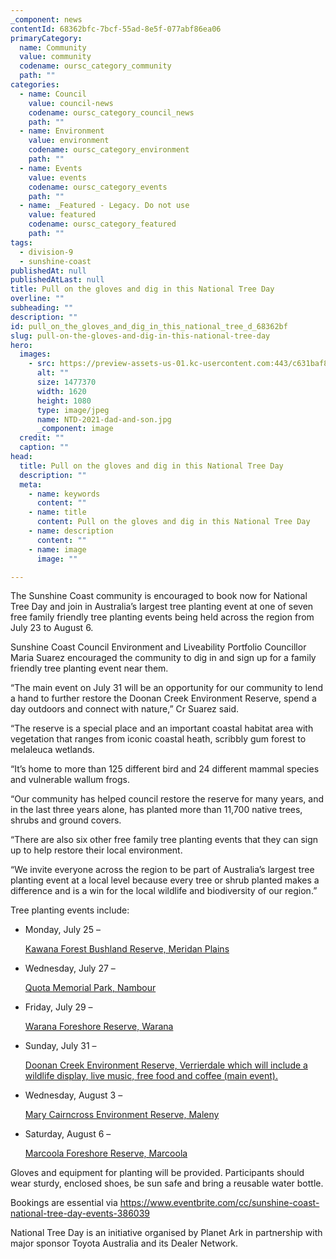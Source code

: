 ```yaml
---
_component: news
contentId: 68362bfc-7bcf-55ad-8e5f-077abf86ea06
primaryCategory:
  name: Community
  value: community
  codename: oursc_category_community
  path: ""
categories:
  - name: Council
    value: council-news
    codename: oursc_category_council_news
    path: ""
  - name: Environment
    value: environment
    codename: oursc_category_environment
    path: ""
  - name: Events
    value: events
    codename: oursc_category_events
    path: ""
  - name: _Featured - Legacy. Do not use
    value: featured
    codename: oursc_category_featured
    path: ""
tags:
  - division-9
  - sunshine-coast
publishedAt: null
publishedAtLast: null
title: Pull on the gloves and dig in this National Tree Day
overline: ""
subheading: ""
description: ""
id: pull_on_the_gloves_and_dig_in_this_national_tree_d_68362bf
slug: pull-on-the-gloves-and-dig-in-this-national-tree-day
hero:
  images:
    - src: https://preview-assets-us-01.kc-usercontent.com:443/c631baf8-1b46-001f-580c-d0001b68b4a8/e9358bc7-48a6-4415-80f6-1b4b25fbd0e9/NTD-2021-dad-and-son.jpg
      alt: ""
      size: 1477370
      width: 1620
      height: 1080
      type: image/jpeg
      name: NTD-2021-dad-and-son.jpg
      _component: image
  credit: ""
  caption: ""
head:
  title: Pull on the gloves and dig in this National Tree Day
  description: ""
  meta:
    - name: keywords
      content: ""
    - name: title
      content: Pull on the gloves and dig in this National Tree Day
    - name: description
      content: ""
    - name: image
      image: ""

---
```

The Sunshine Coast community is encouraged to book now for National Tree Day and join in Australia’s largest tree planting event at one of seven free family friendly tree planting events being held across the region from July 23 to August 6.

Sunshine Coast Council Environment and Liveability Portfolio Councillor Maria Suarez encouraged the community to dig in and sign up for a family friendly tree planting event near them.

“The main event on July 31 will be an opportunity for our community to lend a hand to further restore the Doonan Creek Environment Reserve, spend a day outdoors and connect with nature,” Cr Suarez said.

“The reserve is a special place and an important coastal habitat area with vegetation that ranges from iconic coastal heath, scribbly gum forest to melaleuca wetlands.

“It’s home to more than 125 different bird and 24 different mammal species and vulnerable wallum frogs.

“Our community has helped council restore the reserve for many years, and in the last three years alone, has planted more than 11,700 native trees, shrubs and ground covers.

“There are also six other free family tree planting events that they can sign up to help restore their local environment.

“We invite everyone across the region to be part of Australia’s largest tree planting event at a local level because every tree or shrub planted makes a difference and is a win for the local wildlife and biodiversity of our region.”

Tree planting events include:

*   Monday, July 25 –

    [Kawana Forest Bushland Reserve, Meridan Plains](https://www.eventbrite.com.au/e/national-tree-day-meridan-plains-registration-336966775697?aff=odcleoeventsincollection)


*   Wednesday, July 27 –

    [Quota Memorial Park, Nambour](https://www.eventbrite.com.au/e/national-tree-day-nambour-registration-336986233897?aff=odcleoeventsincollection)


*   Friday, July 29 –

    [Warana Foreshore Reserve, Warana](https://www.eventbrite.com.au/e/national-tree-day-warana-registration-336997156567?aff=odcleoeventsincollection)


*   Sunday, July 31 –

    [Doonan Creek Environment Reserve, Verrierdale which will include a wildlife display, live music, free food and coffee (main event).](https://www.eventbrite.com.au/e/national-tree-day-doonan-registration-346910678177?aff=odcleoeventsincollection)


*   Wednesday, August 3 –

    [Mary Cairncross Environment Reserve, Maleny](https://www.eventbrite.com.au/e/national-tree-day-mary-cairncross-environment-reserve-registration-337652396407?aff=odcleoeventsincollection)


*   Saturday, August 6 –

    [Marcoola Foreshore Reserve, Marcoola](https://www.eventbrite.com.au/e/national-tree-day-marcoola-registration-337681493437?aff=odcleoeventsincollection)


Gloves and equipment for planting will be provided. Participants should wear sturdy, enclosed shoes, be sun safe and bring a reusable water bottle.

Bookings are essential via <https://www.eventbrite.com/cc/sunshine-coast-national-tree-day-events-386039>


National Tree Day is an initiative organised by Planet Ark in partnership with major sponsor Toyota Australia and its Dealer Network.
